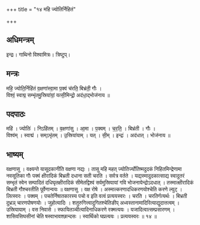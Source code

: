 +++
title = "१४ महि ज्योतिर्निहितं"

+++
## अधिमन्त्रम्
इन्द्रः। गाथिनो विश्वामित्रः। त्रिष्टुप्।

## मन्त्रः
महि॒ ज्योति॒र्निहि॑तं व॒क्षणा॑स्वा॒मा प॒क्वं च॑रति॒ बिभ्र॑ती॒ गौः ।  
विश्वं॒ स्वाद्म॒ सम्भृ॑तमु॒स्रिया॑यां॒ यत्सी॒मिन्द्रो॒ अद॑धा॒द्भोज॑नाय ॥

## पदपाठः
महि॑ । ज्योतिः॑ । निऽहि॑तम् । व॒क्षणा॑सु । आ॒मा । प॒क्वम् । च॒र॒ति॒ । बिभ्र॑ती । गौः ।  
विश्व॑म् । स्वाद्म॑ । सम्ऽभृ॑तम् । उ॒स्रिया॑याम् । यत् । सी॒म् । इन्द्रः॑ । अद॑धात् । भोज॑नाय ॥

## भाष्यम्
वक्षणासु । वक्ष्यन्ते यासूदकानीति वक्षणा नद्यः । तासु महि महत् ज्योतिर्ज्योतिष्मदुदकं निहितमिन्द्रेणामा नवसूतिका गौः पक्वं क्षीरादिकं बिभ्रती दधाना सती चरति । सर्वत्र वर्तते । यद्यस्मादुदकात्साद्य स्वादुतरं सम्भृतं स्वेन सम्पादितं दधिघृतक्षीरादिकं सीमेतद्विश्वं सर्वमुस्रियायां गवि भोजनायेन्द्रोऽदधात् । तस्मात्क्षीरादिकं बिभ्रती गौश्चरतीति पूर्वेणान्वयः ॥ वक्षणासु । वक्ष रोषे । अस्मात्करणादधिकरणयोश्चेति करणे ल्युट् । लित्स्वरः । पक्वम् । पचतेर्निषातकारस्य पचो व इति वत्वं प्रत्ययस्वरः । चरति । चरतिर्गत्यर्थः । बिभ्रती दुभ्रञ् चारणपोषणयोः । जुहोत्यादिः । शतुरुगित्त्वादुगितश्चेतिङीप् अध्वस्तानामादिरित्याद्युदात्तत्वम् । उस्रियायाम् । वस निवासे । स्फायितञ्चीत्यादिनाधिकरणे रक्मत्ययः । यजादित्वात्सम्प्रसारणम् । शासिवसिघसीनां चेति षस्वाभावश्छान्दसः । स्वार्थिको घप्रत्ययः । प्रत्ययस्वरः ॥ १४ ॥